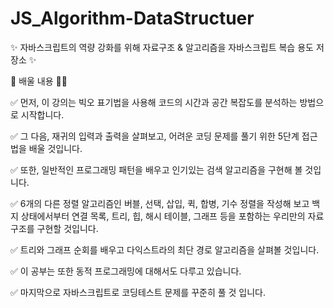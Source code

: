 # JS_Algorithm-DataStructuer
✨ 자바스크립트의 역량 강화를 위해 자료구조 &amp; 알고리즘을 자바스크립트 복습 용도 저장소 ✨

💬 배울 내용 🚀🚀

✅ 먼저, 이 강의는 빅오 표기법을 사용해 코드의 시간과 공간 복잡도를 분석하는 방법으로 시작합니다.

✅ 그 다음, 재귀의 입력과 출력을 살펴보고, 어려운 코딩 문제를 풀기 위한 5단계 접근법을 배울 것입니다.

✅ 또한, 일반적인 프로그래밍 패턴을 배우고 인기있는 검색 알고리즘을 구현해 볼 것입니다.

✅ 6개의 다른 정렬 알고리즘인 버블, 선택, 삽입, 퀵, 합병, 기수 정렬을 작성해 보고 백지 상태에서부터 연결 목록, 트리, 힙, 해시 테이블, 그래프 등을 포함하는 우리만의 자료 구조를 구현할 것입니다.

✅ 트리와 그래프 순회를 배우고 다익스트라의 최단 경로 알고리즘을 살펴볼 것입니다.

✅ 이 공부는 또한 동적 프로그래밍에 대해서도 다루고 있습니다.

✅ 마지막으로 자바스크립트로 코딩테스트 문제를 꾸준히 풀 것 입니다.
